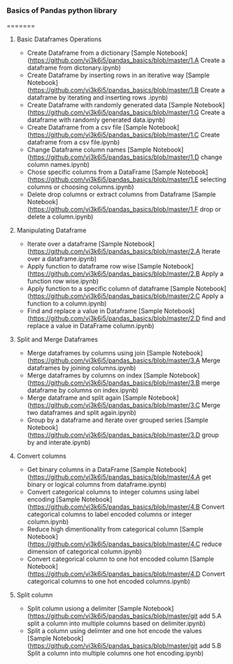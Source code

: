 ### Basics of Pandas python library
=======

1. Basic Dataframes Operations
    - Create Dataframe from a dictionary [Sample Notebook](https://github.com/vi3k6i5/pandas_basics/blob/master/1.A Create a dataframe from dictonary.ipynb)
    - Create Dataframe by inserting rows in an iterative way [Sample Notebook](https://github.com/vi3k6i5/pandas_basics/blob/master/1.B Create a dataframe by iterating and inserting rows .ipynb)
    - Create Dataframe with randomly generated data [Sample Notebook](https://github.com/vi3k6i5/pandas_basics/blob/master/1.G Create a dataframe with randomly generated data.ipynb)
    - Create Dataframe from a csv file [Sample Notebook](https://github.com/vi3k6i5/pandas_basics/blob/master/1.C Create dataframe from a csv file.ipynb)
    - Change Dataframe column names [Sample Notebook](https://github.com/vi3k6i5/pandas_basics/blob/master/1.D change column names.ipynb)
    - Chose specific columns from a DataFrame [Sample Notebook](https://github.com/vi3k6i5/pandas_basics/blob/master/1.E selecting columns or choosing columns.ipynb)
    - Delete drop columns or extract columns from Dataframe [Sample Notebook](https://github.com/vi3k6i5/pandas_basics/blob/master/1.F drop or delete a column.ipynb)

2. Manipulating Dataframe
    - Iterate over a dataframe [Sample Notebook](https://github.com/vi3k6i5/pandas_basics/blob/master/2.A Iterate over a dataframe.ipynb)
    - Apply function to dataframe row wise [Sample Notebook](https://github.com/vi3k6i5/pandas_basics/blob/master/2.B Apply a function row wise.ipynb)
    - Apply function to a specific column of dataframe [Sample Notebook](https://github.com/vi3k6i5/pandas_basics/blob/master/2.C Apply a function to a column.ipynb)
    - Find and replace a value in Dataframe [Sample Notebook](https://github.com/vi3k6i5/pandas_basics/blob/master/2.D find and replace a value in DataFrame column.ipynb)

3. Split and Merge Dataframes
    - Merge dataframes by columns using join [Sample Notebook](https://github.com/vi3k6i5/pandas_basics/blob/master/3.A Merge dataframes by joining columns.ipynb)
    - Merge dataframes by columns on index [Sample Notebook](https://github.com/vi3k6i5/pandas_basics/blob/master/3.B merge dataframe by columns on index.ipynb)
    - Merge dataframe and split again [Sample Notebook](https://github.com/vi3k6i5/pandas_basics/blob/master/3.C Merge two dataframes and split again.ipynb)
    - Group by a dataframe and iterate over grouped series [Sample Notebook](https://github.com/vi3k6i5/pandas_basics/blob/master/3.D group by and interate.ipynb)

4. Convert columns
    - Get binary columns in a DataFrame [Sample Notebook](https://github.com/vi3k6i5/pandas_basics/blob/master/4.A get binary or logical columns from dataframe.ipynb)
    - Convert categorical columns to integer columns using label encoding [Sample Notebook](https://github.com/vi3k6i5/pandas_basics/blob/master/4.B Convert categorical columns to label encoded columns or integer column.ipynb)
    - Reduce high dimentionality from categorical column [Sample Notebook](https://github.com/vi3k6i5/pandas_basics/blob/master/4.C reduce dimension of categorical column.ipynb)
    - Convert categorical column to one hot encoded column [Sample Notebook](https://github.com/vi3k6i5/pandas_basics/blob/master/4.D Convert categorical columns to one hot encoded columns.ipynb)

5. Split column
    - Split column usiong a delimiter [Sample Notebook](https://github.com/vi3k6i5/pandas_basics/blob/master/git add 5.A split a column into multiple columns based on delimiter.ipynb)
    - Split a column using delimter and one hot encode the values [Sample Notebook](https://github.com/vi3k6i5/pandas_basics/blob/master/git add 5.B Split a column into multiple columns one hot encoding.ipynb)
